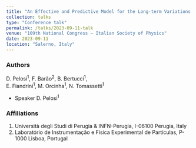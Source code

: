 ```yaml
---
title: "An Effective and Predictive Model for the Long‑term Variations of Cosmic Rays in the Heliosphere"
collection: talks
type: "Conference talk"
permalink: /talks/2023-09-11-talk
venue: "109th National Congress – Italian Society of Physics"
date: 2023-09-11
location: "Salerno, Italy"
---
```


### Authors

D. Pelosi<sup>1</sup>, F. Barão<sup>2</sup>, B. Bertucci<sup>1</sup>,  
E. Fiandrini<sup>1</sup>, M. Orcinha<sup>1</sup>, N. Tomassetti<sup>1</sup>
- Speaker D. Pelosi<sup>1</sup>

### Affiliations

1. Università degli Studi di Perugia & INFN-Perugia, I-06100 Perugia, Italy  
2. Laboratório de Instrumentação e Física Experimental de Partículas, P-1000 Lisboa, Portugal


